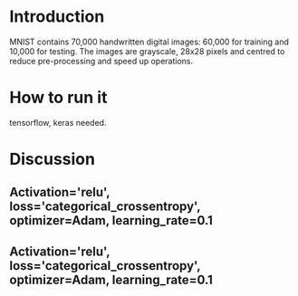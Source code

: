 # Introduction
MNIST contains 70,000 handwritten digital images: 60,000 for training and 10,000 for testing. 
The images are grayscale, 28x28 pixels and centred to reduce pre-processing and speed up operations. <br>

# How to run it

tensorflow, keras needed.

# Discussion

## Activation='relu', loss='categorical_crossentropy', optimizer=Adam, learning_rate=0.1



## Activation='relu', loss='categorical_crossentropy', optimizer=Adam, learning_rate=0.1
